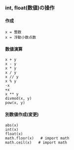 
### int, float(数値)の操作

#### 作成

    x = 整数
    x = 浮動小数点数

#### 数値演算

    x + y
    x - y
    x * y
    x / y
    x // y
    x % y
    -x
    +x
    x ** y
    divmod(x, y)
    pow(x, y)

#### 別数値作成(変更)

    abs(x)
    int(x)
    float(x)
    math.floor(x)   # import math
    math.ceil(x)   # import math